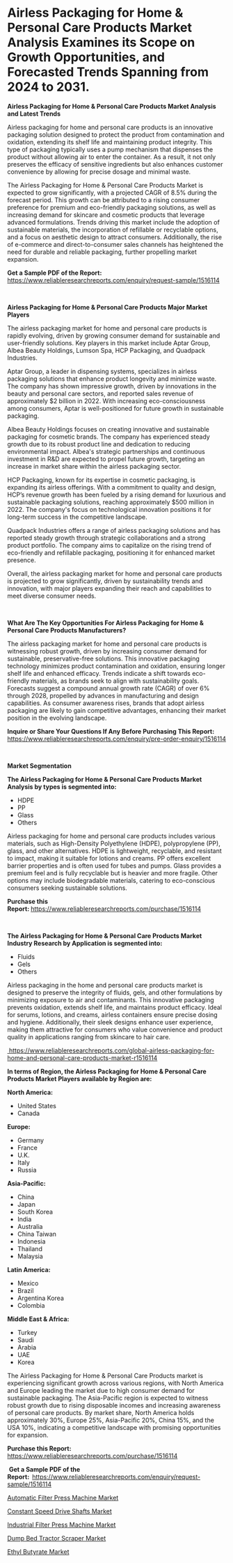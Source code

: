 <p><h1>Airless Packaging for Home & Personal Care Products Market Analysis Examines its Scope on Growth Opportunities, and Forecasted Trends Spanning from 2024 to 2031.</h1></p><p><strong>Airless Packaging for Home & Personal Care Products Market Analysis and Latest Trends</strong></p>
<p><p>Airless packaging for home and personal care products is an innovative packaging solution designed to protect the product from contamination and oxidation, extending its shelf life and maintaining product integrity. This type of packaging typically uses a pump mechanism that dispenses the product without allowing air to enter the container. As a result, it not only preserves the efficacy of sensitive ingredients but also enhances customer convenience by allowing for precise dosage and minimal waste.</p><p>The Airless Packaging for Home & Personal Care Products Market is expected to grow significantly, with a projected CAGR of 8.5% during the forecast period. This growth can be attributed to a rising consumer preference for premium and eco-friendly packaging solutions, as well as increasing demand for skincare and cosmetic products that leverage advanced formulations. Trends driving this market include the adoption of sustainable materials, the incorporation of refillable or recyclable options, and a focus on aesthetic design to attract consumers. Additionally, the rise of e-commerce and direct-to-consumer sales channels has heightened the need for durable and reliable packaging, further propelling market expansion.</p></p>
<p><strong>Get a Sample PDF of the Report:&nbsp;</strong> <a href="https://www.reliableresearchreports.com/enquiry/request-sample/1516114?utm_campaign=9&utm_medium=2&utm_source=Github&utm_content=ia&utm_term=27102024&utm_id=airless-packaging-for-home-personal-care-products">https://www.reliableresearchreports.com/enquiry/request-sample/1516114</a></p>
<p>&nbsp;</p>
<p><strong>Airless Packaging for Home & Personal Care Products Major Market Players</strong></p>
<p><p>The airless packaging market for home and personal care products is rapidly evolving, driven by growing consumer demand for sustainable and user-friendly solutions. Key players in this market include Aptar Group, Albea Beauty Holdings, Lumson Spa, HCP Packaging, and Quadpack Industries.</p><p>Aptar Group, a leader in dispensing systems, specializes in airless packaging solutions that enhance product longevity and minimize waste. The company has shown impressive growth, driven by innovations in the beauty and personal care sectors, and reported sales revenue of approximately $2 billion in 2022. With increasing eco-consciousness among consumers, Aptar is well-positioned for future growth in sustainable packaging.</p><p>Albea Beauty Holdings focuses on creating innovative and sustainable packaging for cosmetic brands. The company has experienced steady growth due to its robust product line and dedication to reducing environmental impact. Albea's strategic partnerships and continuous investment in R&D are expected to propel future growth, targeting an increase in market share within the airless packaging sector.</p><p>HCP Packaging, known for its expertise in cosmetic packaging, is expanding its airless offerings. With a commitment to quality and design, HCP’s revenue growth has been fueled by a rising demand for luxurious and sustainable packaging solutions, reaching approximately $500 million in 2022. The company's focus on technological innovation positions it for long-term success in the competitive landscape.</p><p>Quadpack Industries offers a range of airless packaging solutions and has reported steady growth through strategic collaborations and a strong product portfolio. The company aims to capitalize on the rising trend of eco-friendly and refillable packaging, positioning it for enhanced market presence.</p><p>Overall, the airless packaging market for home and personal care products is projected to grow significantly, driven by sustainability trends and innovation, with major players expanding their reach and capabilities to meet diverse consumer needs.</p></p>
<p>&nbsp;</p>
<p><strong>What Are The Key Opportunities For Airless Packaging for Home & Personal Care Products Manufacturers?</strong></p>
<p><p>The airless packaging market for home and personal care products is witnessing robust growth, driven by increasing consumer demand for sustainable, preservative-free solutions. This innovative packaging technology minimizes product contamination and oxidation, ensuring longer shelf life and enhanced efficacy. Trends indicate a shift towards eco-friendly materials, as brands seek to align with sustainability goals. Forecasts suggest a compound annual growth rate (CAGR) of over 6% through 2028, propelled by advances in manufacturing and design capabilities. As consumer awareness rises, brands that adopt airless packaging are likely to gain competitive advantages, enhancing their market position in the evolving landscape.</p></p>
<p><strong>Inquire or Share Your Questions If Any Before Purchasing This Report:</strong> <a href="https://www.reliableresearchreports.com/enquiry/pre-order-enquiry/1516114?utm_campaign=9&utm_medium=2&utm_source=Github&utm_content=ia&utm_term=27102024&utm_id=airless-packaging-for-home-personal-care-products">https://www.reliableresearchreports.com/enquiry/pre-order-enquiry/1516114</a></p>
<p>&nbsp;</p>
<p><strong>Market Segmentation</strong></p>
<p><strong>The Airless Packaging for Home & Personal Care Products Market Analysis by types is segmented into:</strong></p>
<p><ul><li>HDPE</li><li>PP</li><li>Glass</li><li>Others</li></ul></p>
<p><p>Airless packaging for home and personal care products includes various materials, such as High-Density Polyethylene (HDPE), polypropylene (PP), glass, and other alternatives. HDPE is lightweight, recyclable, and resistant to impact, making it suitable for lotions and creams. PP offers excellent barrier properties and is often used for tubes and pumps. Glass provides a premium feel and is fully recyclable but is heavier and more fragile. Other options may include biodegradable materials, catering to eco-conscious consumers seeking sustainable solutions.</p></p>
<p><strong>Purchase this Report:&nbsp;</strong><a href="https://www.reliableresearchreports.com/purchase/1516114?utm_campaign=9&utm_medium=2&utm_source=Github&utm_content=ia&utm_term=27102024&utm_id=airless-packaging-for-home-personal-care-products">https://www.reliableresearchreports.com/purchase/1516114</a></p>
<p>&nbsp;</p>
<p><strong>The Airless Packaging for Home & Personal Care Products Market Industry Research by Application is segmented into:</strong></p>
<p><ul><li>Fluids</li><li>Gels</li><li>Others</li></ul></p>
<p><p>Airless packaging in the home and personal care products market is designed to preserve the integrity of fluids, gels, and other formulations by minimizing exposure to air and contaminants. This innovative packaging prevents oxidation, extends shelf life, and maintains product efficacy. Ideal for serums, lotions, and creams, airless containers ensure precise dosing and hygiene. Additionally, their sleek designs enhance user experience, making them attractive for consumers who value convenience and product quality in applications ranging from skincare to hair care.</p></p>
<p><a href="https://www.reliableresearchreports.com/global-airless-packaging-for-home-and-personal-care-products-market-r1516114?utm_campaign=9&utm_medium=2&utm_source=Github&utm_content=ia&utm_term=27102024&utm_id=airless-packaging-for-home-personal-care-products">&nbsp;https://www.reliableresearchreports.com/global-airless-packaging-for-home-and-personal-care-products-market-r1516114</a></p>
<p><strong>In terms of Region, the Airless Packaging for Home & Personal Care Products Market Players available by Region are:</strong></p>
<p>
    <p> <strong> North America: </strong>
        <ul>
            <li>United States</li>
            <li>Canada</li>
        </ul>
        </p> 
    <p> <strong> Europe: </strong>
        <ul>
            <li>Germany</li>
            <li>France</li>
            <li>U.K.</li>
            <li>Italy</li>
            <li>Russia</li>
        </ul>
        </p> 
    <p> <strong> Asia-Pacific: </strong>
        <ul>
            <li>China</li>
            <li>Japan</li>
            <li>South Korea</li>
            <li>India</li>
            <li>Australia</li>
            <li>China Taiwan</li>
            <li>Indonesia</li>
            <li>Thailand</li>
            <li>Malaysia</li>
        </ul>
        </p> 
    <p> <strong> Latin America: </strong>
        <ul>
            <li>Mexico</li>
            <li>Brazil</li>
            <li>Argentina Korea</li>
            <li>Colombia</li>
        </ul>
        </p> 
    <p> <strong> Middle East & Africa: </strong>
        <ul>
            <li>Turkey</li>
            <li>Saudi</li>
            <li>Arabia</li>
            <li>UAE</li>
            <li>Korea</li>
        </ul>
    </p>
    </p>
<p><p>The Airless Packaging for Home & Personal Care Products market is experiencing significant growth across various regions, with North America and Europe leading the market due to high consumer demand for sustainable packaging. The Asia-Pacific region is expected to witness robust growth due to rising disposable incomes and increasing awareness of personal care products. By market share, North America holds approximately 30%, Europe 25%, Asia-Pacific 20%, China 15%, and the USA 10%, indicating a competitive landscape with promising opportunities for expansion.</p></p>
<p><strong>Purchase this Report: </strong><a href="https://www.reliableresearchreports.com/purchase/1516114?utm_campaign=9&utm_medium=2&utm_source=Github&utm_content=ia&utm_term=27102024&utm_id=airless-packaging-for-home-personal-care-products">https://www.reliableresearchreports.com/purchase/1516114</a></p>
<p>&nbsp;<strong>Get a Sample PDF of the Report:&nbsp;&nbsp;</strong><a href="https://www.reliableresearchreports.com/enquiry/request-sample/1516114?utm_campaign=9&utm_medium=2&utm_source=Github&utm_content=ia&utm_term=27102024&utm_id=airless-packaging-for-home-personal-care-products">https://www.reliableresearchreports.com/enquiry/request-sample/1516114</a></p>
<p><strong></strong></p>
<p><p><a href="https://issuu.com/reportprime-2/docs/automatic-filter-press-machine-mark_aab1fff74845c3?utm_campaign=9&utm_medium=2&utm_source=Github&utm_content=ia&utm_term=27102024&utm_id=airless-packaging-for-home-personal-care-products">Automatic Filter Press Machine Market</a></p><p><a href="https://github.com/loftinirkaakcsu/Market-Research-Report-List-1/blob/main/constant-speed-drive-shafts-market.md?utm_campaign=9&utm_medium=2&utm_source=Github&utm_content=ia&utm_term=27102024&utm_id=airless-packaging-for-home-personal-care-products">Constant Speed Drive Shafts Market</a></p><p><a href="https://issuu.com/reportprime-2/docs/industrial-filter-press-machine-mar_f66cb83f0aadd7?utm_campaign=9&utm_medium=2&utm_source=Github&utm_content=ia&utm_term=27102024&utm_id=airless-packaging-for-home-personal-care-products">Industrial Filter Press Machine Market</a></p><p><a href="https://github.com/cliffxbwergin/Market-Research-Report-List-1/blob/main/dump-bed-tractor-scraper-market.md?utm_campaign=9&utm_medium=2&utm_source=Github&utm_content=ia&utm_term=27102024&utm_id=airless-packaging-for-home-personal-care-products">Dump Bed Tractor Scraper Market</a></p><p><a href="https://www.linkedin.com/pulse/opportunities-challenges-ethyl-butyrate-market-strategic-c2c8e?trk=public_post_embed_feed-article-content&utm_campaign=9&utm_medium=2&utm_source=Github&utm_content=ia&utm_term=27102024&utm_id=airless-packaging-for-home-personal-care-products">Ethyl Butyrate Market</a></p></p>